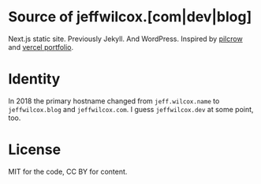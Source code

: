 # Source of jeffwilcox.[com|dev|blog]

Next.js static site. Previously Jekyll. And WordPress. Inspired by [pilcrow](https://pilcrowonpaper.com/) and [vercel portfolio](https://vercel.com/templates/next.js/portfolio-starter-kit).

# Identity

In 2018 the primary hostname changed from `jeff.wilcox.name` to `jeffwilcox.blog` and `jeffwilcox.com`. I guess `jeffwilcox.dev` at some point, too.

# License

MIT for the code, CC BY for content.
